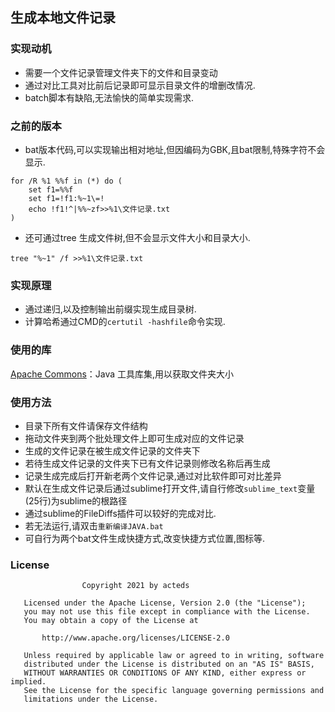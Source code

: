 ## 生成本地文件记录
### 实现动机
 - 需要一个文件记录管理文件夹下的文件和目录变动
 - 通过对比工具对比前后记录即可显示目录文件的增删改情况.
 - batch脚本有缺陷,无法愉快的简单实现需求.
### 之前的版本
 - bat版本代码,可以实现输出相对地址,但因编码为GBK,且bat限制,特殊字符不会显示.
```batch
for /R %1 %%f in (*) do (
	set f1=%%f
	set f1=!f1:%~1\=!
	echo !f1!^|%%~zf>>%1\文件记录.txt
)
```
 - 还可通过tree 生成文件树,但不会显示文件大小和目录大小.
 ```batch
 tree "%~1" /f >>%1\文件记录.txt
 ```
### 实现原理
 - 通过递归,以及控制输出前缀实现生成目录树.
 - 计算哈希通过CMD的`certutil -hashfile`命令实现.


### 使用的库
[Apache Commons](http://commons.apache.org/)：Java 工具库集,用以获取文件夹大小

### 使用方法
- 目录下所有文件请保存文件结构
- 拖动文件夹到两个批处理文件上即可生成对应的文件记录
- 生成的文件记录在被生成文件记录的文件夹下
- 若待生成文件记录的文件夹下已有文件记录则修改名称后再生成
- 记录生成完成后打开新老两个文件记录,通过对比软件即可对比差异
- 默认在生成文件记录后通过sublime打开文件,请自行修改`sublime_text`变量(25行)为sublime的根路径
- 通过sublime的FileDiffs插件可以较好的完成对比.
- 若无法运行,请双击`重新编译JAVA.bat`
- 可自行为两个bat文件生成快捷方式,改变快捷方式位置,图标等.
### License
```
                Copyright 2021 by acteds

   Licensed under the Apache License, Version 2.0 (the "License");
   you may not use this file except in compliance with the License.
   You may obtain a copy of the License at

       http://www.apache.org/licenses/LICENSE-2.0

   Unless required by applicable law or agreed to in writing, software
   distributed under the License is distributed on an "AS IS" BASIS,
   WITHOUT WARRANTIES OR CONDITIONS OF ANY KIND, either express or implied.
   See the License for the specific language governing permissions and
   limitations under the License.
```
